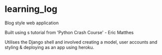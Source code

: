 # learning_log
Blog style web application

Built using s tutorial from 'Python Crash Course' - Eric Matthes

Utilises the Django shell and involved creating a model, user accounts and styling & deploying as an app using heroku.
